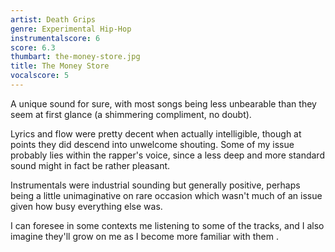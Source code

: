 ```yaml
---
artist: Death Grips
genre: Experimental Hip-Hop
instrumentalscore: 6
score: 6.3
thumbart: the-money-store.jpg
title: The Money Store
vocalscore: 5
---
```


A unique sound for sure, with most songs being less unbearable than they seem at first glance (a shimmering compliment, no doubt). 

Lyrics and flow were pretty decent when actually intelligible, though at points they did descend into unwelcome shouting. Some of my issue probably lies within the rapper's voice, since a less deep and more standard sound might in fact be rather pleasant. 

Instrumentals were industrial sounding but generally positive, perhaps being a little unimaginative on rare occasion which wasn't much of an issue given how busy everything else was. 

I can foresee in some contexts me listening to some of the tracks, and I also imagine they'll grow on me as I become more familiar with them .
